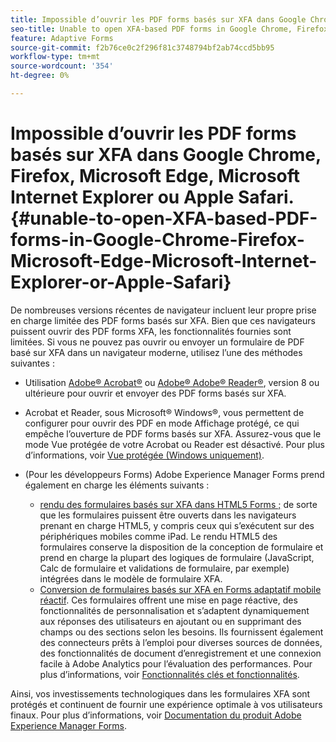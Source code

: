 ```yaml
---
title: Impossible d’ouvrir les PDF forms basés sur XFA dans Google Chrome, Firefox, Microsoft Edge, Microsoft Internet Explorer ou Apple Safari.
seo-title: Unable to open XFA-based PDF forms in Google Chrome, Firefox, Microsoft Edge, Microsoft Internet Explorer, or Apple Safari
feature: Adaptive Forms
source-git-commit: f2b76ce0c2f296f81c3748794bf2ab74ccd5bb95
workflow-type: tm+mt
source-wordcount: '354'
ht-degree: 0%

---
```



# Impossible d’ouvrir les PDF forms basés sur XFA dans Google Chrome, Firefox, Microsoft Edge, Microsoft Internet Explorer ou Apple Safari.{#unable-to-open-XFA-based-PDF-forms-in-Google-Chrome-Firefox-Microsoft-Edge-Microsoft-Internet-Explorer-or-Apple-Safari}

De nombreuses versions récentes de navigateur incluent leur propre prise en charge limitée des PDF forms basés sur XFA. Bien que ces navigateurs puissent ouvrir des PDF forms XFA, les fonctionnalités fournies sont limitées. Si vous ne pouvez pas ouvrir ou envoyer un formulaire de PDF basé sur XFA dans un navigateur moderne, utilisez l’une des méthodes suivantes :

* Utilisation [Adobe® Acrobat®](https://www.adobe.com/acrobat.html) ou [Adobe® Adobe® Reader®](https://get.adobe.com/fr/reader/), version 8 ou ultérieure pour ouvrir et envoyer des PDF forms basés sur XFA.
* Acrobat et Reader, sous Microsoft® Windows®, vous permettent de configurer pour ouvrir des PDF en mode Affichage protégé, ce qui empêche l’ouverture de PDF forms basés sur XFA. Assurez-vous que le mode Vue protégée de votre Acrobat ou Reader est désactivé. Pour plus d’informations, voir [Vue protégée (Windows uniquement)](https://helpx.adobe.com/in/reader/using/protected-mode-windows.html).
* (Pour les développeurs Forms) Adobe Experience Manager Forms prend également en charge les éléments suivants :

   * [rendu des formulaires basés sur XFA dans HTML5 Forms ;](https://experienceleague.adobe.com/docs/experience-manager-65/forms/html5-forms/introduction.html?#key-capabilities-of-html-forms-br) de sorte que les formulaires puissent être ouverts dans les navigateurs prenant en charge HTML5, y compris ceux qui s’exécutent sur des périphériques mobiles comme iPad. Le rendu HTML5 des formulaires conserve la disposition de la conception de formulaire et prend en charge la plupart des logiques de formulaire (JavaScript, Calc de formulaire et validations de formulaire, par exemple) intégrées dans le modèle de formulaire XFA.
   * [Conversion de formulaires basés sur XFA en Forms adaptatif mobile réactif](https://experienceleague.adobe.com/docs/experience-manager-65/forms/adaptive-forms-basic-authoring/creating-adaptive-form.html?#create-an-adaptive-form-based-on-an-xfa-form-template). Ces formulaires offrent une mise en page réactive, des fonctionnalités de personnalisation et s’adaptent dynamiquement aux réponses des utilisateurs en ajoutant ou en supprimant des champs ou des sections selon les besoins. Ils fournissent également des connecteurs prêts à l’emploi pour diverses sources de données, des fonctionnalités de document d’enregistrement et une connexion facile à Adobe Analytics pour l’évaluation des performances. Pour plus d’informations, voir [Fonctionnalités clés et fonctionnalités](https://experienceleague.adobe.com/docs/experience-manager-cloud-service/content/forms/key-features.html).

Ainsi, vos investissements technologiques dans les formulaires XFA sont protégés et continuent de fournir une expérience optimale à vos utilisateurs finaux. Pour plus d’informations, voir [Documentation du produit Adobe Experience Manager Forms](https://experienceleague.adobe.com/docs/experience-manager-cloud-service/content/forms/home.html).
